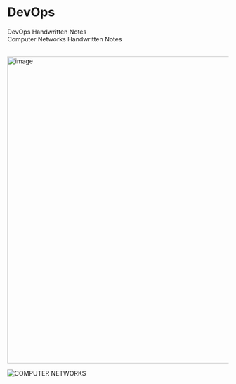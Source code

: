 # DevOps
DevOps Handwritten Notes <br/>
Computer Networks Handwritten Notes<br/>
<br/>

<img width="698" alt="image" alignItems="center" src="https://github.com/pratyushdev-codes/DevOps/assets/109750976/2fef8fe7-7889-492f-bd8c-66c2c5d13c87">


![COMPUTER NETWORKS](https://github.com/pratyushdev-codes/DevOps/assets/109750976/e0658a44-162d-4866-bae5-cb7739810c48)

